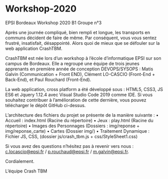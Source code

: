 # Workshop-2020
EPSI Bordeaux Workshop 2020 B1 Groupe n°3

Après une journée compliqué, bien rempli et longue, les transports en communs décident de faire de même. Par conséquent, vous vous sentez frustré, insatisfait, désappointé. Alors quoi de mieux que se défouler sur la web application CrashTBM.  

CrashTBM est née lors d’un workshop à l’école d’informatique EPSI sur son campus de Bordeaux. Elle a regroupé une équipe de trois jeunes apprenants en première année de conception  DEVOPS/SYSOPS : Matis Galvin (Communication + Front END), Clément LO-CASCIO (Front-End + Back-End), et Paul Rouchard (Front-End). 

La web application, cross platform a été développé sous : HTML5, CSS3, JS ES6 et Jquery 1.12.4 avec Visual Studio Code 2019 comme IDE. 
Si vous souhaitez contribuer à l’amélioration de cette dernière, vous pouvez télécharger le dépôt GitHub ci-dessus. 

L’architecture des fichiers du projet se présente de la manière suivante : 
•	Accueil : index.html (Racine du répertoire)
•	Jeux : play.html (Racine du répertoire)
•	Images des Personnages (Dossiers :  img/reponse  + img/reponse_carte)
•	Cartes  (Dossier img/)
•	Traitement Dynamique : Fichier JS, CSS, (dossier js/crash_tbm.js + css/StyleSheet1.css)

Si vous avez des questions n’hésitez pas à revenir vers nous : c.locascio@epsi.fr / p.rouchaud@epsi.fr / m.galvin@epsi.fr. 

Cordialement.

L’équipe Crash TBM

